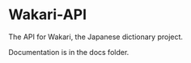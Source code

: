# Wakari-API
The API for Wakari, the Japanese dictionary project.

Documentation is in the docs folder.
